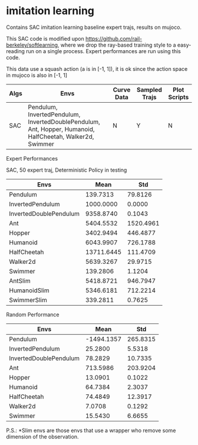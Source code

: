 # imitation learning

Contains SAC imitation learning baseline expert trajs, results on mujoco.

This SAC code is modified upon https://github.com/rail-berkeley/softlearning, where we drop the ray-based training style to a easy-reading run on a single process. Expert performances are run using this code.

This data use a squash action (a is in [-1, 1]), it is ok since the action space in mujoco is also in [-1, 1]


|  Algs   | Envs  | Curve Data | Sampled Trajs | Plot Scripts |
|  ----  | ----  | ----  | ----  | ----  |
| SAC  | Pendulum, InvertedPendulum, InvertedDoublePendulum, Ant, Hopper, Humanoid, HalfCheetah, Walker2d, Swimmer | N | Y | N

Expert Performances

SAC, 50 expert traj, Deterministic Policy in testing

| Envs | Mean | Std
| ----  | ----  | ----  |
| Pendulum | 139.7313 | 79.8126 |
| InvertedPendulum | 1000.0000 | 0.0000 |
| InvertedDoublePendulum | 9358.8740 | 0.1043
| Ant | 5404.5532 | 1520.4961 |
| Hopper | 3402.9494 | 446.4877 |
| Humanoid | 6043.9907 | 726.1788 |
| HalfCheetah | 13711.6445 | 111.4709 |
| Walker2d | 5639.3267 | 29.9715 |
| Swimmer | 139.2806 | 1.1204 |
| AntSlim | 5418.8721 | 946.7947 |
| HumanoidSlim | 5346.6181 | 712.2214 |
| SwimmerSlim | 339.2811 | 0.7625 |

Random Performance

| Envs | Mean | Std
| ----  | ----  | ----  |
| Pendulum | -1494.1357 | 265.8315 |
| InvertedPendulum | 25.2800 | 5.5318 |
| InvertedDoublePendulum | 78.2829 | 10.7335
| Ant | 713.5986 | 203.9204 |
| Hopper | 13.0901 | 0.1022 |
| Humanoid | 64.7384 | 2.3037 |
| HalfCheetah | 74.4849 | 12.3917 |
| Walker2d | 7.0708 | 0.1292 |
| Swimmer | 15.5430 | 6.6655 |

P.S.: *Slim envs are those envs that use a wrapper who remove some dimension of the observation.

